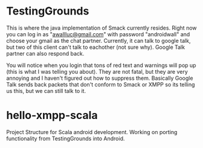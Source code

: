 # TestingGrounds

This is where the java implementation of Smack currently resides. Right now you can log in as "awallluc@gmail.com" with password "androidwall" and choose your gmail as the chat partner. Currently, it can talk to google talk, but two of this client can't talk to eachother (not sure why). Google Talk partner can also respond back. 

You will notice when you login that tons of red text and warnings will pop up (this is what I was telling you about). They are not fatal, but they are very annoying and I haven't figured out how to suppress them. Basically Google Talk sends back packets that don't conform to Smack or XMPP so its telling us this, but we can still talk to it. 

# hello-xmpp-scala 

Project Structure for Scala android development. Working on porting functionality from TestingGrounds into Android.
